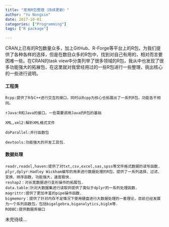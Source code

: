 ```yaml
---
title: "常用R包整理（持续更新）"
author: "Yu Nongxin"
date: 2017-10-01
categories: ["Programming"]
tags: ["R package"]

---
```

CRAN上已有的R包数量众多，加上GitHub、R-Forge等平台上的R包，为我们提供了各种各样的选择，但是在数目众多的R包中，找到对自己有用的，相对而言要困难一些。在CRAN的task view中分类列举了很多领域的R包，我从中也发现了很多功能强大的拓展包，在这里就对我曾经用过的一些R包进行一些整理，挑出核心的一些进行说明。


#### 工程类
```
Rcpp:提供了R与C++进行交互的接口，同时以Rcpp为核心也拓展出了一系列R包，功能各不相同。

rJava:R和Java的接口，一些需要调用Java的R包的基础

XML,xml2:解析XML格式文件

doParallel:并行函数包

devtools:功能强大的开发工具包.
```



#### 数据处理
```
readr,readxl,haven:提供了对txt,csv,excel,sas,spss等文件格式数据的读写函数.
plyr,dplyr:Hadley Wickham编写的用来进行数据处理的R包，提供了一系列选择、过滤、变换、排序函数，功能强大，速度极快.
reshap2：对长宽数据进行变形操作的拓展包.
data.table:针对大数据集进行读取并提供了类似于dplyr的一系列处理函数.
magrittr:提供了更加丰富的pipe操作函数.
bigmemory：提供了针对内存不足情况下使用硬盘进行大数据处理的一套理论，目前已经发展为一个系列函数包，包括bigalgebra,biganalytics,biglm等.
RODBC:提供数据库接口
```
未完待续...